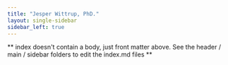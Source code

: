 ```yaml
---
title: "Jesper Wittrup, PhD."
layout: single-sidebar
sidebar_left: true
---
```






** index doesn't contain a body, just front matter above.
See the header / main / sidebar folders to edit the index.md files **
